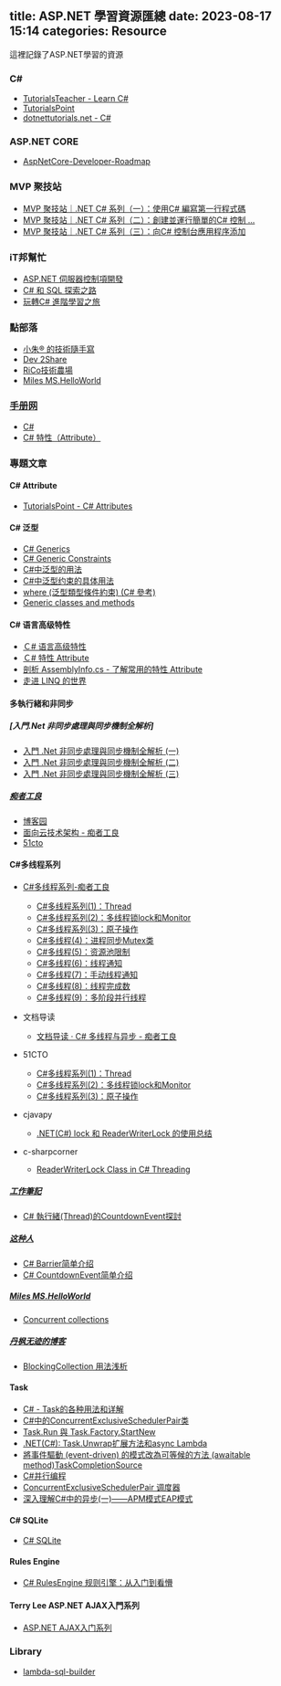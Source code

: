 title: ASP.NET 學習資源匯總
date: 2023-08-17 15:14
categories: Resource
---

這裡記錄了ASP.NET學習的資源

### C# 

- [TutorialsTeacher - Learn C#](https://www.tutorialsteacher.com/csharp)
- [TutorialsPoint](https://www.tutorialspoint.com/csharp/index.htm)
- [dotnettutorials.net - C#](https://dotnettutorials.net/)

### ASP.NET CORE
- [AspNetCore-Developer-Roadmap](https://github.com/MoienTajik/AspNetCore-Developer-Roadmap/blob/master/ReadMe.zh-Hant.md)

### MVP 聚技站

- [MVP 聚技站｜.NET C# 系列（一）：使用C# 編寫第一行程式碼](https://www.youtube.com/watch?v=HMxnArq9Heg)
- [MVP 聚技站｜.NET C# 系列（二）：創建並運行簡單的C# 控制 ...](https://www.youtube.com/watch?v=fF9p4TPRJDk)
- [MVP 聚技站｜.NET C# 系列（三）：向C# 控制台應用程序添加](https://www.youtube.com/watch?v=LnDRl3dFG3k)

### iT邦幫忙

- [ASP.NET 伺服器控制項開發](https://ithelp.ithome.com.tw/users/20007956/ironman/49)
- [C# 和 SQL 探索之路](https://ithelp.ithome.com.tw/users/20152154/ironman/5565)
- [玩轉C# 進階學習之旅](https://ithelp.ithome.com.tw/users/20121553/ironman/5282)

### 點部落

- [小朱® 的技術隨手寫](https://dotblogs.com.tw/regionbbs)
- [Dev 2Share](https://dotblogs.com.tw/johnny)
- [RiCo技術農場](https://dotblogs.com.tw/ricochen)
- [Miles MS.HelloWorld](https://dotblogs.com.tw/mileslin)

### [手册网](https://www.shouce.ren/)

- [C#](https://www.shouce.ren/api/view/a/7387)
- [C# 特性（Attribute）](https://www.shouce.ren/api/view/a/7434)

### 專題文章

#### C# Attribute

- [TutorialsPoint - C# Attributes](https://www.tutorialspoint.com/csharp/csharp_attributes.htm)

#### C# 泛型

- [C# Generics](https://www.tutorialsteacher.com/csharp/csharp-generics)
- [C# Generic Constraints](https://www.tutorialsteacher.com/csharp/constraints-in-generic-csharp)
- [C#中泛型的用法](https://juejin.cn/post/7060484040310128654)
- [C#中泛型约束的具体用法](https://juejin.cn/post/7060861015981817869?from=search-suggest)
- [where (泛型類型條件約束) (C# 參考)](https://learn.microsoft.com/zh-tw/dotnet/csharp/language-reference/keywords/where-generic-type-constraint)
- [Generic classes and methods](https://learn.microsoft.com/en-us/dotnet/csharp/fundamentals/types/generics)

#### C# 语言高级特性
- [Ｃ# 语言高级特性](http://www.skcircle.com/?id=140)
- [Ｃ# 特性 Attribute](https://www.cnblogs.com/liqingwen/p/5911289.html)
- [剖析 AssemblyInfo.cs - 了解常用的特性 Attribute](https://www.cnblogs.com/liqingwen/p/5944391.html)
- [走进 LINQ 的世界](https://www.cnblogs.com/liqingwen/p/5832322.html)

#### 多執行緒和非同步

##### [入門.Net 非同步處理與同步機制全解析]
- [入門 .Net 非同步處理與同步機制全解析 (一)](https://dotblogs.com.tw/johnny/2010/12/18/20225)
- [入門 .Net 非同步處理與同步機制全解析 (二)](https://dotblogs.com.tw/johnny/2014/04/02/144594)
- [入門 .Net 非同步處理與同步機制全解析 (三)](https://dotblogs.com.tw/johnny/2014/11/04/147188)

##### [痴者工良](https://www.cnblogs.com/whuanle/)
- [博客园](https://www.cnblogs.com/whuanle/)
- [面向云技术架构 - 痴者工良](https://www.whuanle.cn)
- [51cto](https://blog.51cto.com/u_10006690/p_8)


#### C#多线程系列

- [C#多线程系列-痴者工良](https://www.cnblogs.com/whuanle/category/1756558.html)
    - [C#多线程系列(1)：Thread](https://www.cnblogs.com/whuanle/p/12708824.html)
    - [C#多线程系列(2)：多线程锁lock和Monitor](https://www.cnblogs.com/whuanle/p/12722853.html)
    - [C#多线程系列(3)：原子操作](https://www.cnblogs.com/whuanle/p/12724371.html)
    - [C#多线程(4)：进程同步Mutex类](https://www.cnblogs.com/whuanle/p/12726724.html)
    - [C#多线程(5)：资源池限制](https://www.cnblogs.com/whuanle/p/12728416.html)
    - [C#多线程(6)：线程通知](https://www.cnblogs.com/whuanle/p/12730169.html)
    - [C#多线程(7)：手动线程通知](https://www.cnblogs.com/whuanle/p/12731803.html)
    - [C#多线程(8)：线程完成数](https://www.cnblogs.com/whuanle/p/12733958.html)
    - [C#多线程(9)：多阶段并行线程](https://www.cnblogs.com/whuanle/p/12771578.html)

- 文档导读
    - [文档导读 · C# 多线程与异步 - 痴者工良](https://threads.whuanle.cn/)


- 51CTO
    - [C#多线程系列(1)：Thread](https://blog.51cto.com/u_10006690/2726892)
    - [C#多线程系列(2)：多线程锁lock和Monitor](https://blog.51cto.com/u_10006690/2726890)
    - [C#多线程系列(3)：原子操作](https://blog.51cto.com/u_10006690/2726888)

- cjavapy
	- [.NET(C#) lock 和 ReaderWriterLock 的使用总结](https://www.cjavapy.com/article/2507/)
  
- c-sharpcorner
  - [ReaderWriterLock Class in C# Threading](https://www.c-sharpcorner.com/UploadFile/1d42da/readerwriterlock-class-in-C-Sharp-threading/)

##### [工作筆記](http://noteofisabella.blogspot.com/)
- [C# 執行緒(Thread)的CountdownEvent探討](http://noteofisabella.blogspot.com/2019/03/c-threadcountdownevent.html)

##### [这种人](https://www.cnblogs.com/zzr-stdio/)
- [C# Barrier简单介绍](https://www.cnblogs.com/zzr-stdio/p/13820953.html)
- [C# CountdownEvent简单介绍](https://www.cnblogs.com/zzr-stdio/p/13820686.html)

##### [Miles MS.HelloWorld](https://dotblogs.com.tw/mileslin)
- [Concurrent collections](https://dotblogs.com.tw/mileslin/2016/03/13/150234)

##### [丹枫无迹的博客](https://www.cnblogs.com/gl1573/)
- [BlockingCollection 用法浅析](https://www.cnblogs.com/gl1573/p/14595985.html)

#### Task

- [C# - Task的各种用法和详解](https://www.cnblogs.com/gygtech/p/14664830.html)
- [C#中的ConcurrentExclusiveSchedulerPair类](https://zhuanlan.zhihu.com/p/654373681)
- [Task.Run 與 Task.Factory.StartNew](https://marcus116.blogspot.com/2019/02/net-taskrun-taskfactorystartnew.html)
- [.NET(C#): Task.Unwrap扩展方法和async Lambda](https://www.cnblogs.com/Leo_wl/archive/2012/09/21/2696342.html)
- [將事件驅動 (event-driven) 的模式改為可等候的方法 (awaitable method)TaskCompletionSource](https://dotblogs.com.tw/renewalwu/2014/07/27/eventdriven2awaitablemethod)
- [C#并行编程](https://www.cnblogs.com/BigBrotherStone/p/12237433.html)
- [ConcurrentExclusiveSchedulerPair 调度器](https://www.cnblogs.com/BigBrotherStone/p/12249615.html)
- [深入理解C#中的异步(一)——APM模式EAP模式](https://www.cnblogs.com/JerryMouseLi/p/14100496.html)

#### C# SQLite

- [C# SQLite](https://zetcode.com/csharp/sqlite/)

#### Rules Engine

- [C# RulesEngine 规则引擎：从入门到看懵](https://www.cnblogs.com/whuanle/p/16830333.html)

#### Terry Lee ASP.NET AJAX入門系列

- [ASP.NET AJAX入门系列](https://www.cnblogs.com/Terrylee/archive/2006/11/12/ASPNET_AJAX_QuickStarts.html)

### Library

- [lambda-sql-builder](https://github.com/DomanyDusan/lambda-sql-builder)
